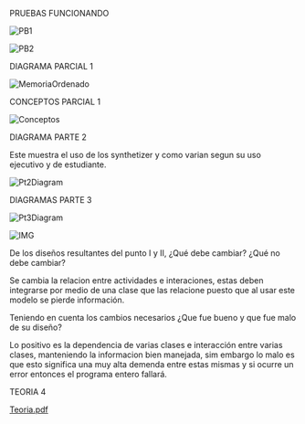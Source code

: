 PRUEBAS FUNCIONANDO

![PB1](https://user-images.githubusercontent.com/78450705/116008457-455b5880-a5da-11eb-8e2e-92612a7c99a6.png)

![PB2](https://user-images.githubusercontent.com/78450705/116008458-47251c00-a5da-11eb-8be3-cb060b414983.png)


DIAGRAMA PARCIAL 1

![MemoriaOrdenado](https://user-images.githubusercontent.com/78450705/116008470-573cfb80-a5da-11eb-863b-dfebe59c0719.jpg)

CONCEPTOS PARCIAL 1

![Conceptos](https://user-images.githubusercontent.com/78450705/116008477-6459ea80-a5da-11eb-9543-23e1619d38fe.png)

DIAGRAMA PARTE 2

Este muestra el uso de los synthetizer y como varian segun su uso ejecutivo y de estudiante.

![Pt2Diagram](https://user-images.githubusercontent.com/78450705/116008498-85224000-a5da-11eb-8357-eb40046e20c9.png)

DIAGRAMAS PARTE 3

![Pt3Diagram](https://user-images.githubusercontent.com/78450705/116008531-adaa3a00-a5da-11eb-95d0-2392cda77c52.png)

![IMG](https://user-images.githubusercontent.com/78450705/116008537-b8fd6580-a5da-11eb-9d8d-007dc10f2f7e.png)

De los diseños resultantes del punto I y II, ¿Qué debe cambiar? ¿Qué no debe cambiar?

Se cambia la relacion entre actividades e interaciones, estas deben integrarse por medio de una clase que las relacione puesto que al usar este modelo se pierde información.

Teniendo en cuenta los cambios necesarios ¿Que fue bueno y que fue malo de su diseño?

Lo positivo es la dependencia de varias clases e interacción entre varias clases, manteniendo la informacion bien manejada, sim embargo lo malo es que esto significa una muy alta demenda entre estas mismas y si ocurre un error entonces el programa entero fallará.

TEORIA 4

[Teoria.pdf](https://github.com/Lamermelada42/PARCIAL_CORRECCION/files/6372950/Teoria.pdf)
